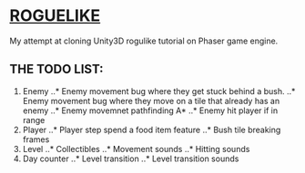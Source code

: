 # [ROGUELIKE](http://margo.rlpy.eu/roguelike)
My attempt at cloning Unity3D rogulike tutorial on Phaser game engine.

## THE TODO LIST:
1. Enemy
..* Enemy movement bug where they get stuck behind a bush.
..* Enemy movement bug where they move on a tile that already has an enemy
..* Enemy movemnet pathfinding A*
..* Enemy hit player if in range
2. Player
..* Player step spend a food item feature
..* Bush tile breaking frames
3. Level
..* Collectibles
..* Movement sounds
..* Hitting sounds
4. Day counter
..* Level transition
..* Level transition sounds